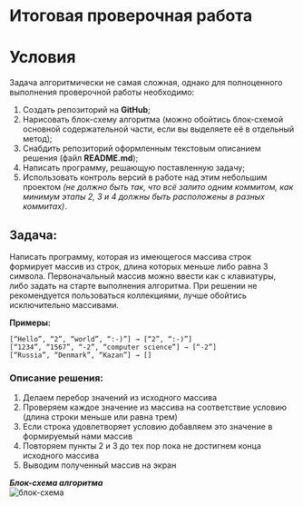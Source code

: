 # Итоговая проверочная работа

# Условия
Задача алгоритмически не самая сложная, однако для полноценного выполнения проверочной работы необходимо:
1. Создать репозиторий на __GitHub__;
2. Нарисовать блок-схему алгоритма (можно обойтись блок-схемой основной содержательной части, если вы выделяете её в отдельный метод);
3. Снабдить репозиторий оформленным текстовым описанием решения (файл __README.md__);
4. Написать программу, решающую поставленную задачу;
5. Использовать контроль версий в работе над этим небольшим проектом _(не должно быть так, что всё залито одним коммитом, как минимум этапы 2, 3 и 4 должны быть расположены в разных коммитах)_.

## Задача: 
Написать программу, которая из имеющегося массива строк формирует массив из строк, длина которых меньше либо равна 3 символа. Первоначальный массив можно ввести как с клавиатуры, либо задать на старте выполнения алгоритма. При решении не рекомендуется пользоваться коллекциями, лучше обойтись исключительно массивами.

**Примеры:**
```
[“Hello”, “2”, “world”, “:-)”] → [“2”, “:-)”]
[“1234”, “1567”, “-2”, “computer science”] → [“-2”]
[“Russia”, “Denmark”, “Kazan”] → []
```

### Описание решения:
1. Делаем перебор значений из исходного массива
2. Проверяем каждое значение из массива на соответствие условию (длина строки меньше или равна трем)
3. Если строка удовлетворяет условию добавляем это значение в формируемый нами массив
4. Повторяем пункты 2 и 3 до тех пор пока не достигнем конца исходного массива
5. Выводим полученный массив на экран

***Блок-схема алгоритма***
<br><image src="diagram.png" alt="блок-схема">


